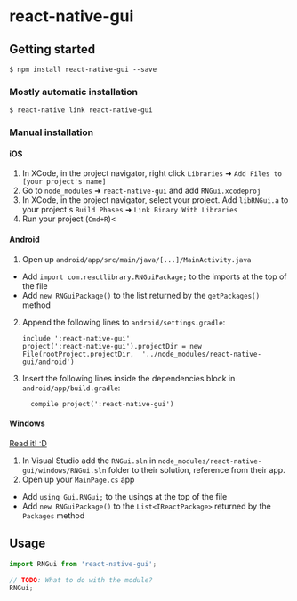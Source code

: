 
# react-native-gui

## Getting started

`$ npm install react-native-gui --save`

### Mostly automatic installation

`$ react-native link react-native-gui`

### Manual installation


#### iOS

1. In XCode, in the project navigator, right click `Libraries` ➜ `Add Files to [your project's name]`
2. Go to `node_modules` ➜ `react-native-gui` and add `RNGui.xcodeproj`
3. In XCode, in the project navigator, select your project. Add `libRNGui.a` to your project's `Build Phases` ➜ `Link Binary With Libraries`
4. Run your project (`Cmd+R`)<

#### Android

1. Open up `android/app/src/main/java/[...]/MainActivity.java`
  - Add `import com.reactlibrary.RNGuiPackage;` to the imports at the top of the file
  - Add `new RNGuiPackage()` to the list returned by the `getPackages()` method
2. Append the following lines to `android/settings.gradle`:
  	```
  	include ':react-native-gui'
  	project(':react-native-gui').projectDir = new File(rootProject.projectDir, 	'../node_modules/react-native-gui/android')
  	```
3. Insert the following lines inside the dependencies block in `android/app/build.gradle`:
  	```
      compile project(':react-native-gui')
  	```

#### Windows
[Read it! :D](https://github.com/ReactWindows/react-native)

1. In Visual Studio add the `RNGui.sln` in `node_modules/react-native-gui/windows/RNGui.sln` folder to their solution, reference from their app.
2. Open up your `MainPage.cs` app
  - Add `using Gui.RNGui;` to the usings at the top of the file
  - Add `new RNGuiPackage()` to the `List<IReactPackage>` returned by the `Packages` method


## Usage
```javascript
import RNGui from 'react-native-gui';

// TODO: What to do with the module?
RNGui;
```
  